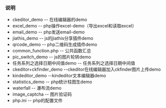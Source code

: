 ### 说明
* ckeditor_demo               -- 在线编辑器的demo <br />
* excel_demo                  -- php操作excel-demo（导出excel和读取excel）<br />
* email_demo                  -- php发送email-demo<br />
* jiathis_demo                -- js的jiathis分享插件demo <br/>
* qrcode_demo                 -- php二维码生成插件demo<br/>
* common_function.php         -- 公共函数汇总 <br />
* pic_switch_demo             -- js的图片轮转demo<br />
* 任务系列之选择日期中间值demo    -- 任务系列之选择日期中间值<br />
* ckeditor+ckfinder_demo  --ckeditor在线编辑器加入ckfinder图片上传demo  
* kindeditor_demo  --kindeditor文本编辑器demo <br />
* statistics_demo     -- php统计柱图生demo<br/>
* waterfall                   -- 瀑布流demo
* image_captcha       -- 图片验证码
* php.ini -- php的配置文件
